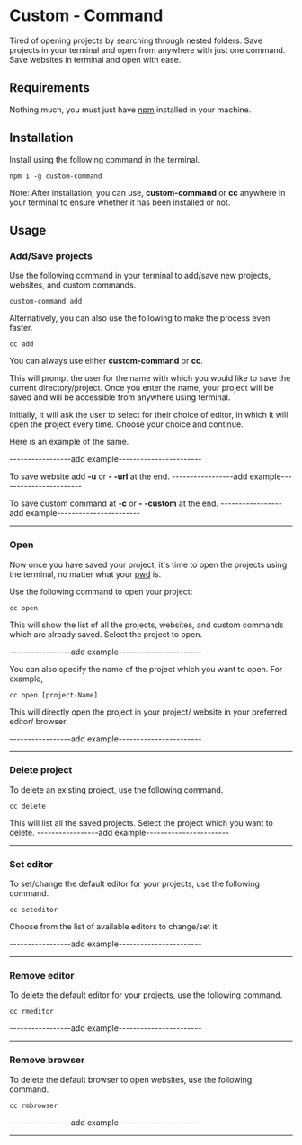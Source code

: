 # Custom - Command
Tired of opening projects by searching through nested folders. Save projects in your terminal and open from anywhere with just one command. Save websites in terminal and open with ease. 


## Requirements
Nothing much, you must just have [npm](https://www.npmjs.com/) installed in your machine.

## Installation
Install using the following command in the terminal.

    npm i -g custom-command

Note: After installation, you can use, **custom-command** or **cc** anywhere in your terminal to ensure whether it has been installed or not.
    
## Usage

### Add/Save projects
Use the following command in your terminal to add/save new projects, websites, and custom commands.

    custom-command add
    
Alternatively, you can also use the following to make the process even faster. 

    cc add
    
You can always use either **custom-command** or **cc**.

This will prompt the user for the name with which you would like to save the current directory/project. Once you enter the name, your project will be saved and will be accessible from anywhere using terminal.

Initially, it will ask the user to select for their choice of editor, in which it will open the project every time. Choose your choice and continue.



Here is an example of the same.

-----------------add example-----------------------

 To save website add **-u** or **- -url** at the end.
 -----------------add example-----------------------

To save custom command at **-c** or **- -custom**  at the end.
 -----------------add example-----------------------

--------------------
### Open 
Now once you have saved your project, it's time to open the projects using the terminal, no matter what your [pwd](https://en.wikipedia.org/wiki/Working_directory) is.

Use the following command to open your project:

    cc open
   
   This will show the list of all the projects, websites, and custom commands which are already saved. Select the project to open.

 -----------------add example-----------------------

You can also specify the name of the project which you want to open.
For example,

    cc open [project-Name]
   This will directly open the project in your project/ website in your preferred editor/ browser.

 -----------------add example-----------------------

----------------

### Delete project
To delete an existing project, use the following command.

    cc delete
   
   This will list all the saved projects. Select the project which you want to delete.
 -----------------add example-----------------------

----------------
### Set editor
To set/change the default editor for your projects, use the following command.

    cc seteditor
   
 Choose from the list of available editors to change/set it.

 -----------------add example-----------------------

-----------------------
### Remove editor
To delete the default editor for your projects, use the following command.

    cc rmeditor
   
 -----------------add example-----------------------

-----------------------
### Remove browser
To delete the default browser to open websites, use the following command.

    cc rmbrowser
   
 -----------------add example-----------------------
 
 ------------







